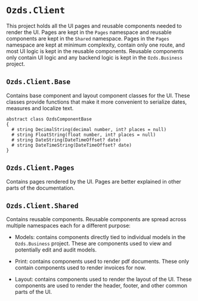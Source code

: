 # `Ozds.Client`

This project holds all the UI pages and reusable components needed to render the
UI. Pages are kept in the `Pages` namespace and reusable components are kept in
the `Shared` namespace. Pages in the `Pages` namespace are kept at minimum
complexity, contain only one route, and most UI logic is kept in the reusable
components. Reusable components only contain UI logic and any backend logic is
kept in the `Ozds.Business` project.

## `Ozds.Client.Base`

Contains base component and layout component classes for the UI. These classes
provide functions that make it more convenient to serialize dates, measures and
localize text.

```plantuml
abstract class OzdsComponentBase
{
  # string DecimalString(decimal number, int? places = null)
  # string FloatString(float number, int? places = null)
  # string DateString(DateTimeOffset? date)
  # string DateTimeString(DateTimeOffset? date)
}
```

## `Ozds.Client.Pages`

Contains pages rendered by the UI. Pages are better explained in other parts of
the documentation.

## `Ozds.Client.Shared`

Contains reusable components. Reusable components are spread across multiple
namespaces each for a different purpose:

- Models: contains components directly tied to individual models in the
  `Ozds.Business` project. These are components used to view and potentially
  edit and audit models.

- Print: contains components used to render pdf documents. These only contain
  components used to render invoices for now.

- Layout: contains components used to render the layout of the UI. These
  components are used to render the header, footer, and other common parts of
  the UI.
